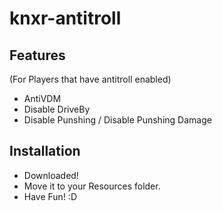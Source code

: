 # knxr-antitroll



## Features
(For Players that have antitroll enabled)
- AntiVDM 
- Disable DriveBy
- Disable Punshing / Disable Punshing Damage

## Installation
- Downloaded!
- Move it to your Resources folder. 
- Have Fun! :D

